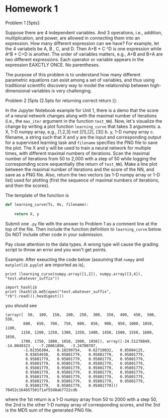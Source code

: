 # Homework 1

Problem 1 [5pts]: 

Suppose there are 4 independent variables. And 3 operations, i.e., addition, multiplication, and power, are allowed in connecting them into an expression. How many different expression can we have? 
For example, let the 4 variabels be A, B , C, and D. Then A+B *  C ^D is one expression while A^B * C+D is another. The order of variables matters, e.g., A+B and B+A are two different expressions. 
Each operator or variable appears in the expression EAXCTLY ONCE. No parentheses. 

The purpose of this problem is to understand how many different parametric equations can exist among a set of variables, and thus using traditional scientific discovery way to model the relationship between high-dimensional variables is very challenging.

Problem 2 [5pts (2.5pts for returning correct return )]:

In the Jupyter Notebook example for Unit 1, there is a demo that the score of a neural network changes along with the maximal number of iterations (i.e., the `max_iter` argument in the function `test_NN`). Now, let's visualize the change by writing a plot function `learning_curve` that takes 3 arguments:
    a. X, 1-D numpy array, e.g., [1,2,3] not [[1],[2], [3]]
    b. y, 1-D numpy array
    c. filename, a string
such that X and y are the input and corresponding output for a supervised learning task and `filename` specifies the PNG file to save the plot. The X and y will be used to train a neural network for multiple times, with different maximal numbers of iterations. Scan the maximal number of iterations from 50 to 2,000 with a step of 50 while logging the corresponding score sequentially (the return of `test_NN`). Make a line plot between the maximal number of iterations and the score of the NN, and save as a PNG file. Also, return the two vectors (as 1-D numpy array or 1-D list) used for plotting (first the sequence of maximal numbers of iterations, and then the scores). 

The template of the function is
```python
def learning_curve(Ts, Hs, filename):
        
    return X, y
```

Submit one `.py` file with the answer to Problem 1 as a comment line at the top of the file. Then include the function definition to `learning_curve` below. Do NOT include other code in your submission. 

Pay close attention to the data types. A wrong type will cause the grading script to throw an error and you won't get points. 

Example: 
After exeucting the code below (assuming that `numpy` and `matplotlib.pyplot` are imported as is), 
```
print (learning_curve(numpy.array([1,2]), numpy.array([3,4]), "test.whatever_suffix"))

import hashlib
print (hashlib.md5(open("test.whatever_suffix", "rb").read()).hexdigest())
```
you should see

```
(array([  50,  100,  150,  200,  250,  300,  350,  400,  450,  500,  550,
        600,  650,  700,  750,  800,  850,  900,  950, 1000, 1050, 1100,
       1150, 1200, 1250, 1300, 1350, 1400, 1450, 1500, 1550, 1600, 1650,
       1700, 1750, 1800, 1850, 1900, 1950]), array([-24.51278849, -14.0049323 ,  -7.28061896,  -3.24700787,
        -1.02356304,   0.10299754,   0.62719032,   0.85084125,
         0.93854938,   0.95801779,   0.95801779,   0.95801779,
         0.95801779,   0.95801779,   0.95801779,   0.95801779,
         0.95801779,   0.95801779,   0.95801779,   0.95801779,
         0.95801779,   0.95801779,   0.95801779,   0.95801779,
         0.95801779,   0.95801779,   0.95801779,   0.95801779,
         0.95801779,   0.95801779,   0.95801779,   0.95801779,
         0.95801779,   0.95801779,   0.95801779,   0.95801779,
         0.95801779,   0.95801779,   0.95801779]))
70452c164b57501f1af55d8ab7722cdb
```

where the 1st return is a 1-D numpy array from 50 to 2000 with a step 50, the 2nd is the other 1-D numpy array of corresponding scores, and the 3rd is the MD5 sum of the generated PNG file. 